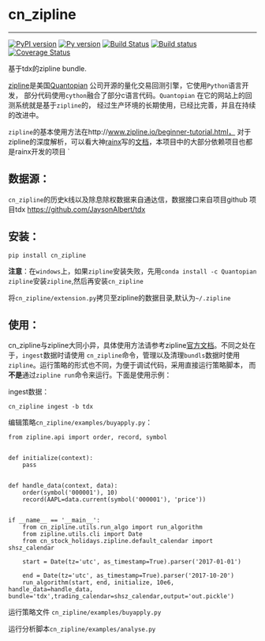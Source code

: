 # cn_zipline

--------------



[![PyPI version](https://badge.fury.io/py/cn-zipline.svg)](https://badge.fury.io/py/cn-zipline)
[![Py version](https://img.shields.io/pypi/pyversions/cn-zipline.svg)](https://pypi.python.org/pypi/cn-zipline)
[![Build Status](https://travis-ci.org/JaysonAlbert/cn_zipline.svg?branch=master)](https://travis-ci.org/JaysonAlbert/cn_zipline)
[![Build status](https://ci.appveyor.com/api/projects/status/b0pf9nndpj65x0nj/branch/master?svg=true)](https://ci.appveyor.com/project/JaysonAlbert/cn-zipline/branch/master)
[![Coverage Status](https://coveralls.io/repos/github/JaysonAlbert/cn_zipline/badge.svg?branch=master)](https://coveralls.io/github/JaysonAlbert/cn_zipline?branch=master)

基于tdx的zipline bundle.

[zipline](http://zipline.io/)是美国[Quantopian](https://quantopian.com/) 公司开源的量化交易回测引擎，它使用`Python`语言开发，
部分代码使用`cython`融合了部分c语言代码。`Quantopian` 在它的网站上的回测系统就是基于`zipline`的，
经过生产环境的长期使用，已经比完善，并且在持续的改进中。

`zipline`的基本使用方法在http://www.zipline.io/beginner-tutorial.html， 对于zipline的深度解析，可以看大神[rainx](https://github.com/rainx)写的[文档](https://www.gitbook.com/book/rainx/-zipline/details)，本项目中的大部分依赖项目也都是rainx开发的项目
`

## 数据源：
`cn_zipline`的历史k线以及除息除权数据来自通达信，数据接口来自项目github 项目tdx https://github.com/JaysonAlbert/tdx 

## 安装：

    pip install cn_zipline
**注意**：在`windows`上，如果`zipline`安装失败，先用`conda install -c Quantopian zipline`安装`zipline`,然后再安装`cn_zipline`
    
将`cn_zipline/extension.py`拷贝至zipline的数据目录,默认为`~/.zipline`
    
## 使用：
cn_zipline与zipline大同小异，具体使用方法请参考zipline[官方文档](http://zipline.io/)。不同之处在于，`ingest`数据时请使用
`cn_zipline`命令，管理以及清理`bundls`数据时使用`zipline`。运行策略的形式也不同，为便于调试代码，采用直接运行策略脚本，
而**不是**通过`zipline run`命令来运行。下面是使用示例：

ingest数据：

    cn_zipline ingest -b tdx
    
编辑策略`cn_zipline/examples/buyapply.py`：

    from zipline.api import order, record, symbol


    def initialize(context):
        pass
    
    
    def handle_data(context, data):
        order(symbol('000001'), 10)
        record(AAPL=data.current(symbol('000001'), 'price'))
    
    
    if __name__ == '__main__':
        from cn_zipline.utils.run_algo import run_algorithm
        from zipline.utils.cli import Date
        from cn_stock_holidays.zipline.default_calendar import shsz_calendar
    
        start = Date(tz='utc', as_timestamp=True).parser('2017-01-01')
    
        end = Date(tz='utc', as_timestamp=True).parser('2017-10-20')
        run_algorithm(start, end, initialize, 10e6, handle_data=handle_data, bundle='tdx',trading_calendar=shsz_calendar,output='out.pickle')
       
运行策略文件 `cn_zipline/examples/buyapply.py`

运行分析脚本`cn_zipline/examples/analyse.py`
